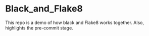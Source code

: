 # Black_and_Flake8
This repo is a demo of how black and Flake8 works together. Also, highlights the pre-commit stage.
